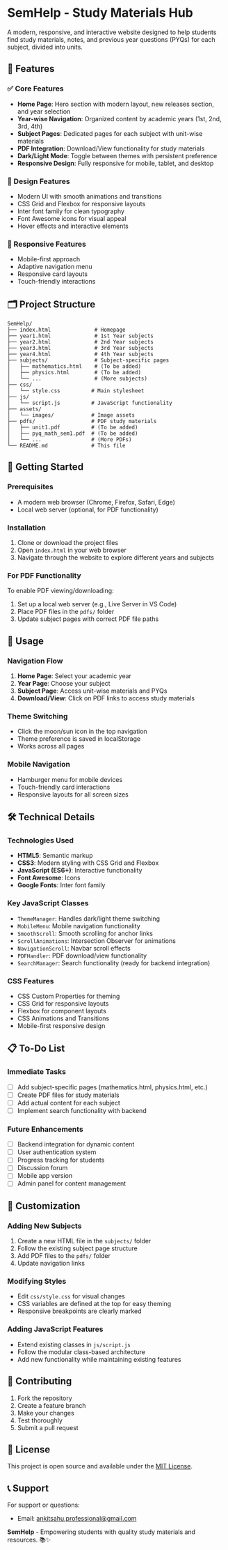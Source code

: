 # SemHelp - Study Materials Hub

A modern, responsive, and interactive website designed to help students find study materials, notes, and previous year questions (PYQs) for each subject, divided into units.

## 🌟 Features

### ✅ Core Features
- **Home Page**: Hero section with modern layout, new releases section, and year selection
- **Year-wise Navigation**: Organized content by academic years (1st, 2nd, 3rd, 4th)
- **Subject Pages**: Dedicated pages for each subject with unit-wise materials
- **PDF Integration**: Download/View functionality for study materials
- **Dark/Light Mode**: Toggle between themes with persistent preference
- **Responsive Design**: Fully responsive for mobile, tablet, and desktop

### 🎨 Design Features
- Modern UI with smooth animations and transitions
- CSS Grid and Flexbox for responsive layouts
- Inter font family for clean typography
- Font Awesome icons for visual appeal
- Hover effects and interactive elements

### 📱 Responsive Features
- Mobile-first approach
- Adaptive navigation menu
- Responsive card layouts
- Touch-friendly interactions

## 🗂 Project Structure

```
SemHelp/
├── index.html              # Homepage
├── year1.html              # 1st Year subjects
├── year2.html              # 2nd Year subjects
├── year3.html              # 3rd Year subjects
├── year4.html              # 4th Year subjects
├── subjects/               # Subject-specific pages
│   ├── mathematics.html    # (To be added)
│   ├── physics.html        # (To be added)
│   └── ...                 # (More subjects)
├── css/
│   └── style.css          # Main stylesheet
├── js/
│   └── script.js          # JavaScript functionality
├── assets/
│   └── images/            # Image assets
├── pdfs/                  # PDF study materials
│   ├── unit1.pdf          # (To be added)
│   ├── pyq_math_sem1.pdf  # (To be added)
│   └── ...                # (More PDFs)
└── README.md              # This file
```

## 🚀 Getting Started

### Prerequisites
- A modern web browser (Chrome, Firefox, Safari, Edge)
- Local web server (optional, for PDF functionality)

### Installation
1. Clone or download the project files
2. Open `index.html` in your web browser
3. Navigate through the website to explore different years and subjects

### For PDF Functionality
To enable PDF viewing/downloading:
1. Set up a local web server (e.g., Live Server in VS Code)
2. Place PDF files in the `pdfs/` folder
3. Update subject pages with correct PDF file paths

## 🎯 Usage

### Navigation Flow
1. **Home Page**: Select your academic year
2. **Year Page**: Choose your subject
3. **Subject Page**: Access unit-wise materials and PYQs
4. **Download/View**: Click on PDF links to access study materials

### Theme Switching
- Click the moon/sun icon in the top navigation
- Theme preference is saved in localStorage
- Works across all pages

### Mobile Navigation
- Hamburger menu for mobile devices
- Touch-friendly card interactions
- Responsive layouts for all screen sizes

## 🛠 Technical Details

### Technologies Used
- **HTML5**: Semantic markup
- **CSS3**: Modern styling with CSS Grid and Flexbox
- **JavaScript (ES6+)**: Interactive functionality
- **Font Awesome**: Icons
- **Google Fonts**: Inter font family

### Key JavaScript Classes
- `ThemeManager`: Handles dark/light theme switching
- `MobileMenu`: Mobile navigation functionality
- `SmoothScroll`: Smooth scrolling for anchor links
- `ScrollAnimations`: Intersection Observer for animations
- `NavigationScroll`: Navbar scroll effects
- `PDFHandler`: PDF download/view functionality
- `SearchManager`: Search functionality (ready for backend integration)

### CSS Features
- CSS Custom Properties for theming
- CSS Grid for responsive layouts
- Flexbox for component layouts
- CSS Animations and Transitions
- Mobile-first responsive design

## 📋 To-Do List

### Immediate Tasks
- [ ] Add subject-specific pages (mathematics.html, physics.html, etc.)
- [ ] Create PDF files for study materials
- [ ] Add actual content for each subject
- [ ] Implement search functionality with backend

### Future Enhancements
- [ ] Backend integration for dynamic content
- [ ] User authentication system
- [ ] Progress tracking for students
- [ ] Discussion forum
- [ ] Mobile app version
- [ ] Admin panel for content management

## 🎨 Customization

### Adding New Subjects
1. Create a new HTML file in the `subjects/` folder
2. Follow the existing subject page structure
3. Add PDF files to the `pdfs/` folder
4. Update navigation links

### Modifying Styles
- Edit `css/style.css` for visual changes
- CSS variables are defined at the top for easy theming
- Responsive breakpoints are clearly marked

### Adding JavaScript Features
- Extend existing classes in `js/script.js`
- Follow the modular class-based architecture
- Add new functionality while maintaining existing features

## 🤝 Contributing

1. Fork the repository
2. Create a feature branch
3. Make your changes
4. Test thoroughly
5. Submit a pull request

## 📄 License

This project is open source and available under the [MIT License](LICENSE).

## 📞 Support

For support or questions:
- Email: ankitsahu.professional@gmail.com


**SemHelp** - Empowering students with quality study materials and resources. 📚✨ 
